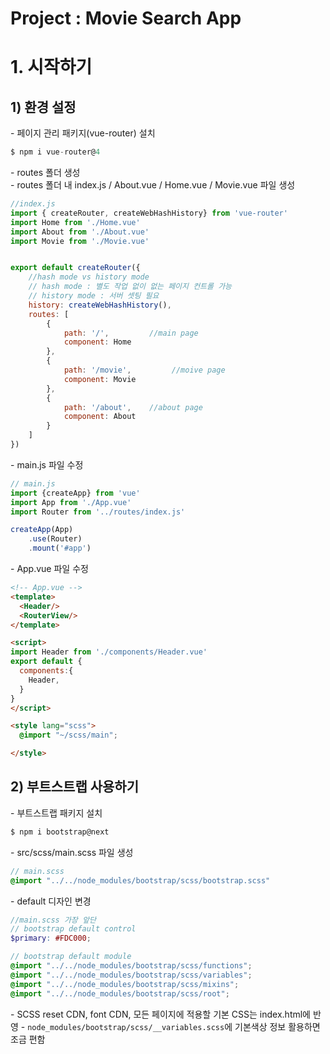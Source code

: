 # Project : Movie Search App
# 1. 시작하기
## 1) 환경 설정
\- 페이지 관리 패키지(vue-router) 설치
```c
$ npm i vue-router@4
```
\- routes 폴더 생성 <br>
\- routes 폴더 내 index.js / About.vue / Home.vue / Movie.vue 파일 생성
```js
//index.js
import { createRouter, createWebHashHistory} from 'vue-router'
import Home from './Home.vue'
import About from './About.vue'
import Movie from './Movie.vue'


export default createRouter({
    //hash mode vs history mode
    // hash mode : 별도 작업 없이 없는 페이지 컨트롤 가능
    // history mode : 서버 셋팅 필요
    history: createWebHashHistory(),
    routes: [
        {
            path: '/',         //main page
            component: Home
        },
        {
            path: '/movie',         //moive page
            component: Movie
        },
        {
            path: '/about',    //about page
            component: About
        }
    ]
})
```
\- main.js 파일 수정
```js
// main.js
import {createApp} from 'vue'
import App from './App.vue'
import Router from '../routes/index.js'

createApp(App)
    .use(Router)
    .mount('#app')
```
\- App.vue 파일 수정
```html
<!-- App.vue -->
<template>
  <Header/>
  <RouterView/>
</template>

<script>
import Header from './components/Header.vue'
export default {
  components:{
    Header,
  }
}
</script>

<style lang="scss">
  @import "~/scss/main";

</style>
```

## 2) 부트스트랩 사용하기
\- 부트스트랩 패키지 설치
```c
$ npm i bootstrap@next
```
\- src/scss/main.scss 파일 생성
```scss
// main.scss
@import "../../node_modules/bootstrap/scss/bootstrap.scss"
```
\- default 디자인 변경
```scss
//main.scss 가장 앞단
// bootstrap default control
$primary: #FDC000;

// bootstrap default module
@import "../../node_modules/bootstrap/scss/functions";
@import "../../node_modules/bootstrap/scss/variables";
@import "../../node_modules/bootstrap/scss/mixins";
@import "../../node_modules/bootstrap/scss/root";
```
\- SCSS reset CDN, font CDN, 모든 페이지에 적용할 기본 CSS는 index.html에 반영
\- `node_modules/bootstrap/scss/__variables.scss`에 기본색상 정보 활용하면 조금 편함
